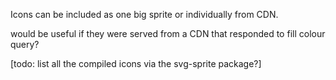 Icons can be included as one big sprite or individually from CDN.

would be useful if they were served from a CDN that responded to fill colour query?

[todo: list all the compiled icons via the svg-sprite package?]
